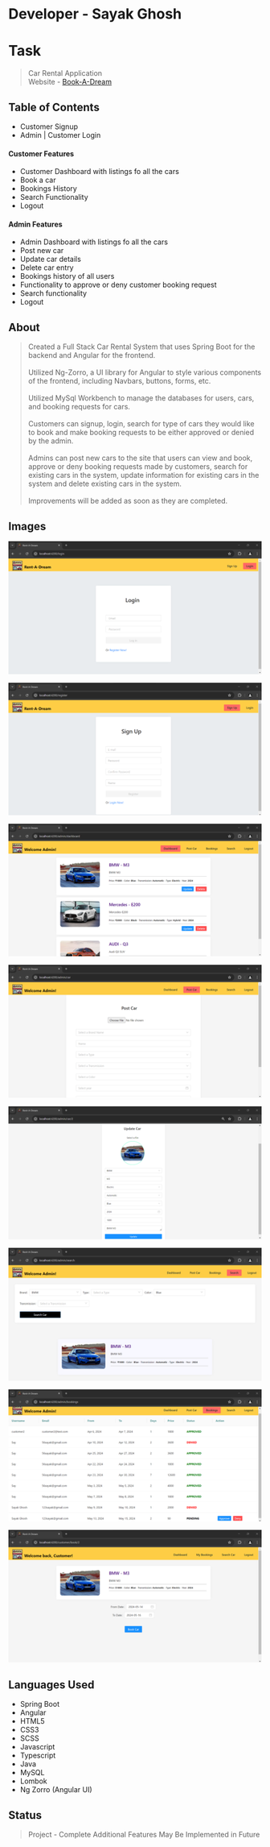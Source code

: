 # Developer - Sayak Ghosh

<h1>Task</h1>

> Car Rental Application <br/>
> Website - [Book-A-Dream](https://webdesigner-netizen.github.io/payment-gateway-integration/ "Saved Dreams Charity")

<h2>Table of Contents</h2>

* Customer Signup
* Admin | Customer Login

<h4>Customer Features</h4>

* Customer Dashboard with listings fo all the cars
* Book a car
* Bookings History
* Search Functionality
* Logout

<h4>Admin Features</h4>

* Admin Dashboard with listings fo all the cars
* Post new car 
* Update car details
* Delete car entry
* Bookings history of all users
* Functionality to approve or deny customer booking request
* Search functionality
* Logout

<h2>About</h2>

> Created a Full Stack Car Rental System that uses Spring Boot for the backend and Angular for the frontend. <br><br>Utilized Ng-Zorro, a UI library for Angular to style various components of the frontend, including Navbars, buttons, forms, etc. <br><br>Utilized MySql Workbench to manage the databases for users, cars, and booking requests for cars. <br><br>Customers can signup, login, search for type of cars they would like to book and make booking requests to be either approved or denied by the admin. <br><br>Admins can post new cars to the site that users can view and book, approve or deny booking requests made by customers, search for existing cars in the system, update information for existing cars in the system and delete existing cars in the system. <br><br>Improvements will be added as soon as they are completed.

<h2>Images</h2>

![Login Page](imgs/login.png)

![SignUp Page](imgs/signup.png)

![Admin Dashboard](imgs/admin-dashboard.png)

![Post Car Page](imgs/post_car.png)

![UIpdate Car Page](imgs/update.png)

![Search Car Page](imgs/search.png)

![Bookings History Page](imgs/bookings.png)

![Book A Car Page](imgs/book_car.png)


<h2>Languages Used</h2>


* Spring Boot
* Angular
* HTML5
* CSS3
* SCSS
* Javascript
* Typescript
* Java
* MySQL
* Lombok
* Ng Zorro (Angular UI)

<h2>Status</h2>

> Project - Complete
> Additional Features May Be Implemented in Future
